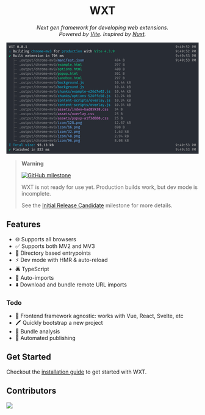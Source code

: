 <h1 align="center">WXT</h1>

<p align="center"><i>Next gen framework for developing web extensions.<br/>Powered by <a href="https://vitejs.dev/" target="_blank">Vite</a>. Inspired by <a href="https://nuxt.com/" target="_blank">Nuxt</a>.</i></p>

![Example CLI Output](./.github/assets/cli-output.png)

> **Warning**
>
> [![GitHub milestone](https://img.shields.io/github/milestones/progress-percent/aklinker1/wxt/1)](https://github.com/aklinker1/wxt/milestone/1)
>
> WXT is not ready for use yet. Production builds work, but dev mode is incomplete.
>
> See the [Initial Release Candidate](https://github.com/aklinker1/wxt/milestone/1) milestone for more details.

## Features

- 🌐 Supports all browsers
- ✅ Supports both MV2 and MV3
- 📂 Directory based entrypoints
- ⚡ Dev mode with HMR & auto-reload
- 🚔 TypeScript
- 🦾 Auto-imports
- ⬇️ Download and bundle remote URL imports

### Todo

- 🎨 Frontend framework agnostic: works with Vue, React, Svelte, etc
- 🖍️ Quickly bootstrap a new project
- 📏 Bundle analysis
- 🤖 Automated publishing

## Get Started

Checkout the [installation guide](https://wxtjs.dev/get-started) to get started with WXT.

## Contributors

<a href="https://github.com/aklinker1/wxt/graphs/contributors">
  <img src="https://contrib.rocks/image?repo=aklinker1/wxt" />
</a>
